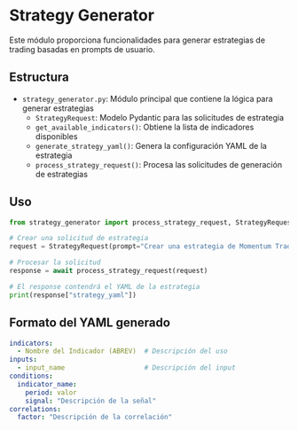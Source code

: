 # Strategy Generator

Este módulo proporciona funcionalidades para generar estrategias de trading basadas en prompts de usuario.

## Estructura

- `strategy_generator.py`: Módulo principal que contiene la lógica para generar estrategias
  - `StrategyRequest`: Modelo Pydantic para las solicitudes de estrategia
  - `get_available_indicators()`: Obtiene la lista de indicadores disponibles
  - `generate_strategy_yaml()`: Genera la configuración YAML de la estrategia
  - `process_strategy_request()`: Procesa las solicitudes de generación de estrategias

## Uso

```python
from strategy_generator import process_strategy_request, StrategyRequest

# Crear una solicitud de estrategia
request = StrategyRequest(prompt="Crear una estrategia de Momentum Trading")

# Procesar la solicitud
response = await process_strategy_request(request)

# El response contendrá el YAML de la estrategia
print(response["strategy_yaml"])
```

## Formato del YAML generado

```yaml
indicators:
  - Nombre del Indicador (ABREV)  # Descripción del uso
inputs:
  - input_name                    # Descripción del input
conditions:
  indicator_name:
    period: valor
    signal: "Descripción de la señal"
correlations:
  factor: "Descripción de la correlación"
```

